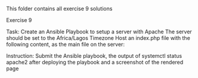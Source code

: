 This folder contains all exercise 9 solutions

Exercise 9

Task:
Create an Ansible Playbook to setup a server with Apache
The server should be set to the Africa/Lagos Timezone
Host an index.php file with the following content, as the main file on the server:

<?php
date("F d, Y h:i:s A e", time());
?>

Instruction:
Submit the Ansible playbook, the output of systemctl status apache2 after deploying the playbook and a screenshot of the rendered page
